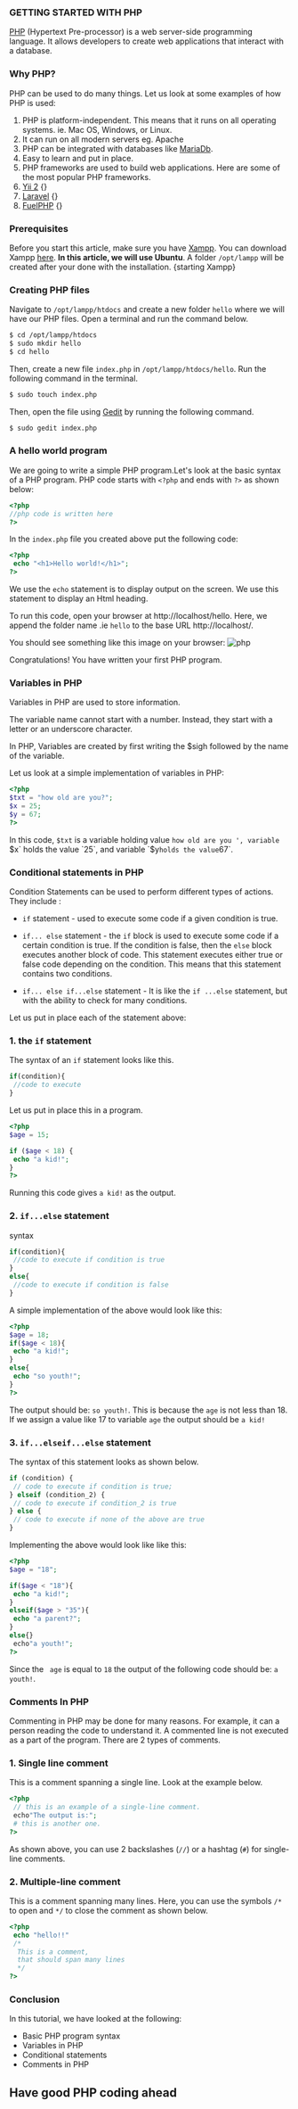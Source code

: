 ### GETTING STARTED WITH PHP
[PHP](https://www.php.net/) (Hypertext Pre-processor) is a web server-side programming language. It allows developers to create web applications that interact with a database.

### Why PHP?
PHP can be used to do many things. Let us look at some examples of how PHP is used:
1. PHP is platform-independent. This means that it runs on all operating systems. ie. Mac OS, Windows, or Linux.
2. It can run on all modern servers eg. Apache
3. PHP can be integrated with databases like [MariaDb](https://mariadb.org/).
4. Easy to learn and put in place.
5. PHP frameworks are used to build web applications. Here are some of the most popular PHP frameworks.
 1. [Yii 2](https://www.yiiframework.com/) {}
 2. [Laravel](https://laravel.com/) {}
 3. [FuelPHP](https://fuelphp.com/) {}
 
### Prerequisites
Before you start this article, make sure you have  [Xampp](https://www.apachefriends.org). You can download Xampp [here](https://www.apachefriends.org/download.html). **In this article, we will use Ubuntu**. A folder ```/opt/lampp``` will be created after your done with the installation.
{starting Xampp}

### Creating PHP files
Navigate to ```/opt/lampp/htdocs``` and create a new folder ```hello``` where we will have our PHP files. Open a terminal and run the command below.

```bash
$ cd /opt/lampp/htdocs
$ sudo mkdir hello
$ cd hello
```
Then, create a new file ```index.php``` in ```/opt/lampp/htdocs/hello```. Run the following command in the terminal.
```bash
$ sudo touch index.php
```
Then, open the file using [Gedit](https://wiki.gnome.org/Apps/Gedit) by running the following command.
```bash
$ sudo gedit index.php
```
### A hello world program
We are going to write a simple PHP program.Let's look at the basic syntax of a PHP program. PHP code starts with `<?php` and ends with `?>` as shown below:
```php
<?php
//php code is written here
?>
```
In the ```index.php``` file you created above put the following code:
```php
<?php
 echo "<h1>Hello world!</h1>";
?>
```
We use the `echo` statement is to display output on the screen. We use this statement to display an Html heading.

To run this code, open your browser at http://localhost/hello. Here, we append the folder name .ie `hello` to the base URL http://localhost/.

You should see something like this image on your browser:
![php](helloworld.png)

Congratulations! You have written your first PHP program.
### Variables in PHP
Variables in PHP are used to store information.

The variable name cannot start with a number. Instead, they start with a letter or an underscore character.

In PHP, Variables are created by first writing the $sigh followed by the name of the variable.

Let us look at a simple implementation of variables in PHP:
```php
<?php
$txt = "how old are you?";
$x = 25;
$y = 67;
?>
```
In this code, `$txt` is a variable holding value `how old are you ', variable `$x` holds the value `25`, and variable `$y` holds the value `67`.

### Conditional statements in PHP
Condition Statements can be used to perform different types of actions. They include :

- `if` statement - used to execute some code if a given condition is true.
- `if... else` statement -  the `if` block is used to execute some code if a certain condition is true. If the condition is false, then the `else` block executes another block of code.
This statement executes either true or false code depending on the condition. This means that this statement contains two conditions.

- `if... else if...else` statement - It is like the `if ...else` statement, but with the ability to check for many conditions.

Let us put in place each of the statement above:

### 1. the `if` statement
The syntax of an `if` statement looks like this.
```php
if(condition){
 //code to execute
}
```
Let us put in place this in a program.
```php
<?php
$age = 15;

if ($age < 18) {
 echo "a kid!";
}
?>
```
Running this code gives `a kid!` as the output.
### 2. ````if...else```` statement
syntax
```php
if(condition){
 //code to execute if condition is true
}
else{
 //code to execute if condition is false
}
```
A simple implementation of the above would look like this:
```php
<?php
$age = 18;
if($age < 18){
 echo "a kid!";
}
else{
 echo "so youth!";
}
?>
```
The output should be: ``so youth!``. This is because the ``age`` is not less than 18. If we assign a value like 17 to variable ``age`` the output should be ```a kid!```

### 3. `if...elseif...else` statement
The syntax of this statement looks as shown below.
```php
if (condition) {
 // code to execute if condition is true;
} elseif (condition_2) {
 // code to execute if condition_2 is true
} else {
 // code to execute if none of the above are true
}
```
Implementing the above would look like like this:
```php
<?php
$age = "18";

if($age < "18"){
 echo "a kid!";
}
elseif($age > "35"){
 echo "a parent?";
}
else{}
 echo"a youth!";
?>
```
Since the ``` age``` is equal to ``18`` the output of the following code should be: ```a youth!```.
### Comments In PHP
Commenting in PHP may be done for many reasons. For example, it can a person reading the code to understand it. A commented line is not executed as a part of the program. There are 2 types of comments.

### 1. Single line comment

This is a comment spanning a single line. Look at the example below.
```php
<?php
 // this is an example of a single-line comment.
 echo"The output is:";
 # this is another one.
?>
```
As shown above, you can use 2 backslashes (````//````) or a hashtag (```#```) for single-line comments. 

### 2. Multiple-line comment
This is a comment spanning many lines. Here, you can use the symbols `/*` to open and `*/` to close the comment as shown below.
```php
<?php
 echo "hello!!"
 /*
  This is a comment,
  that should span many lines
  */
?>
```
### Conclusion
In this tutorial, we have looked at the following:
- Basic PHP program syntax
- Variables in PHP
- Conditional statements
- Comments in PHP

## Have good PHP coding ahead